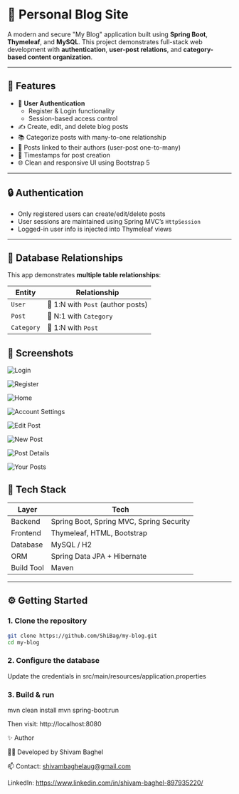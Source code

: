 # 📝 Personal Blog Site

A modern and secure "My Blog" application built using **Spring Boot**, **Thymeleaf**, and **MySQL**. This project demonstrates full-stack web development with **authentication**, **user-post relations**, and **category-based content organization**.

---

## 🚀 Features

- 🔐 **User Authentication**
  - Register & Login functionality
  - Session-based access control
- ✍️ Create, edit, and delete blog posts
- 📚 Categorize posts with many-to-one relationship
- 👤 Posts linked to their authors (user-post one-to-many)
- 📅 Timestamps for post creation
- 🌐 Clean and responsive UI using Bootstrap 5

---

## 🔒 Authentication

- Only registered users can create/edit/delete posts
- User sessions are maintained using Spring MVC’s `HttpSession`
- Logged-in user info is injected into Thymeleaf views

---

## 🧠 Database Relationships

This app demonstrates **multiple table relationships**:

| Entity     | Relationship                    |
|------------|----------------------------------|
| `User`     | 🔗 1:N with `Post` (author posts) |
| `Post`     | 🔗 N:1 with `Category`            |
| `Category` | 🔗 1:N with `Post`                |

## 📸 Screenshots

![Login](login.png)

![Register](register.png)

![Home](home.png)

![Account Settings](account-settings.png)

![Edit Post](edit-post.png)

![New Post](new-post.png)

![Post Details](post-details.png)

![Your Posts](your-posts.png)

## 🧪 Tech Stack

| Layer        | Tech                           |
|-------------|---------------------------------|
| Backend      | Spring Boot, Spring MVC, Spring Security         |
| Frontend     | Thymeleaf, HTML, Bootstrap      |
| Database     | MySQL / H2                      |
| ORM          | Spring Data JPA + Hibernate     |
| Build Tool   | Maven                           |

---

## ⚙️ Getting Started

### 1. Clone the repository

```bash
git clone https://github.com/ShiBag/my-blog.git
cd my-blog
```

### 2. Configure the database
Update the credentials in src/main/resources/application.properties

### 3. Build & run
mvn clean install
mvn spring-boot:run

Then visit:
http://localhost:8080



✨ Author

👨‍💻 Developed by Shivam Baghel

📫 Contact: shivambaghelaug@gmail.com

LinkedIn: https://www.linkedin.com/in/shivam-baghel-897935220/


